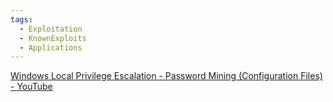 ```yaml
---
tags:
  - Exploitation
  - KnownExploits
  - Applications
---
```

[Windows Local Privilege Escalation - Password Mining (Configuration Files) - YouTube](https://www.youtube.com/watch?v=sm9xgpgaEQw&list=PLjG9EfEtwbvIrGFTx4XctK8IxkUJkAEqP&index=12)